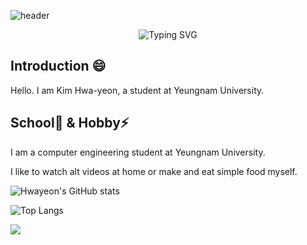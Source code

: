 ![header](https://capsule-render.vercel.app/api?type=waving&color=gradient&text=Welcome%20to%20Hwayeon%27s%20Github!&height=300&fontSize=50)


<!-- Vercel's SVG API 텍스트 애니메이션 (하늘색) -->
<p align="center">
  <img src="https://readme-typing-svg.demolab.com?font=Fira+Code&weight=600&size=30&duration=4000&pause=1000&color=87CEEB&center=true&vCenter=true&width=800&height=60&lines=Enjoy+Your+Visit!" alt="Typing SVG" />
</p>

## Introduction 😄
Hello.
I am Kim Hwa-yeon, a student at Yeungnam University.

## School🔭 & Hobby⚡
I am a computer engineering student at Yeungnam University.


I like to watch alt videos at home or make and eat simple food myself.

<!--
**kimhwayeon/kimhwayeon** is a ✨ _special_ ✨ repository because its `README.md` (this file) appears on your GitHub profile.

Here are some ideas to get you started:

- 🔭 I’m currently working on ...
- 🌱 I’m currently learning ...
- 👯 I’m looking to collaborate on ...
- 🤔 I’m looking for help with ...
- 💬 Ask me about ...
- 📫 How to reach me: ...
- 😄 Pronouns: ...
- ⚡ Fun fact: ...
-->

![Hwayeon's GitHub stats](https://github-readme-stats.vercel.app/api?username=Hwayeon&show_icons=true&theme=radical)


![Top Langs](https://github-readme-stats.vercel.app/api/top-langs/?username=Hwayeon&layout=compact&theme=radical)



<a href="https://www.instagram.com/hwayeon_hada/" target="_blank"><img src="https://img.shields.io/badge/instagram-E4405F?style=flat-square&logo=instagram&logoColor=white"/></a>
